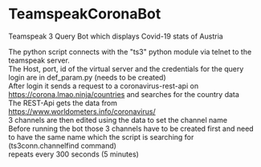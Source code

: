 # TeamspeakCoronaBot
Teamspeak 3 Query Bot which displays Covid-19 stats of Austria 

The python script connects with the "ts3" python module via telnet to the teamspeak server.  
The Host, port, id of the virtual server and the credentials for the query login are in def_param.py (needs to be created)  
After login it sends a request to a coronavirus-rest-api on https://corona.lmao.ninja/countries and searches for the country data  
The REST-Api gets the data from https://www.worldometers.info/coronavirus/  
3 channels are then edited using the data to set the channel name  
Before running the bot those 3 channels have to be created first and need to have the same name which the script is searching for (ts3conn.channelfind command)  
repeats every 300 seconds (5 minutes)  
